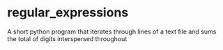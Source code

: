 # regular_expressions
A short python program that iterates through lines of a text file and sums the total of digits interspersed throughout
